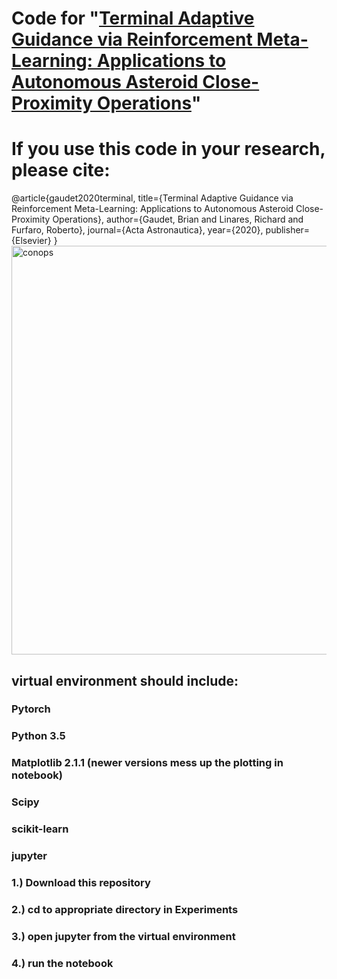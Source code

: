 # Code for  "[Terminal Adaptive Guidance via Reinforcement Meta-Learning: Applications to Autonomous Asteroid Close-Proximity Operations](https://arxiv.org/abs/1907.06098)"
# If you use this code in your research, please cite:
@article{gaudet2020terminal,
  title={Terminal Adaptive Guidance via Reinforcement Meta-Learning: Applications to Autonomous Asteroid Close-Proximity Operations},
  author={Gaudet, Brian and Linares, Richard and Furfaro, Roberto},
  journal={Acta Astronautica},
  year={2020},
  publisher={Elsevier}
}
<img width="654" alt="conops" src="https://user-images.githubusercontent.com/25127414/88941910-6f940b80-d23e-11ea-99a1-08211242f5d1.png">

## virtual environment should include:
### Pytorch 
### Python 3.5
### Matplotlib 2.1.1  (newer versions mess up the plotting in notebook)
### Scipy
### scikit-learn
### jupyter

### 1.) Download this repository
### 2.) cd to appropriate directory in Experiments
### 3.) open jupyter from the virtual environment
### 4.) run the notebook
